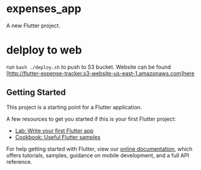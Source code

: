 # expenses_app

A new Flutter project.

# delploy to web

run `bash ./deploy.sh` to push to S3 bucket.
Website can be found [http://flutter-expense-tracker.s3-website-us-east-1.amazonaws.com]here

## Getting Started

This project is a starting point for a Flutter application.

A few resources to get you started if this is your first Flutter project:

- [Lab: Write your first Flutter app](https://flutter.dev/docs/get-started/codelab)
- [Cookbook: Useful Flutter samples](https://flutter.dev/docs/cookbook)

For help getting started with Flutter, view our
[online documentation](https://flutter.dev/docs), which offers tutorials,
samples, guidance on mobile development, and a full API reference.

